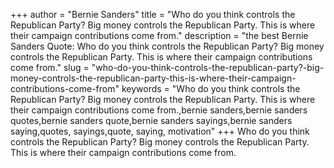 +++
author = "Bernie Sanders"
title = "Who do you think controls the Republican Party? Big money controls the Republican Party. This is where their campaign contributions come from."
description = "the best Bernie Sanders Quote: Who do you think controls the Republican Party? Big money controls the Republican Party. This is where their campaign contributions come from."
slug = "who-do-you-think-controls-the-republican-party?-big-money-controls-the-republican-party-this-is-where-their-campaign-contributions-come-from"
keywords = "Who do you think controls the Republican Party? Big money controls the Republican Party. This is where their campaign contributions come from.,bernie sanders,bernie sanders quotes,bernie sanders quote,bernie sanders sayings,bernie sanders saying,quotes, sayings,quote, saying, motivation"
+++
Who do you think controls the Republican Party? Big money controls the Republican Party. This is where their campaign contributions come from.
